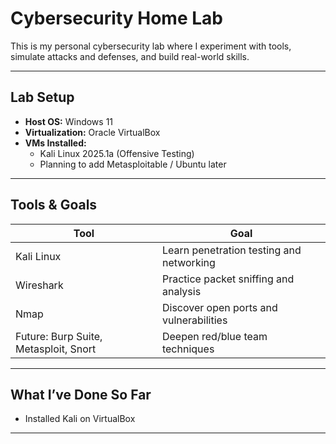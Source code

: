 # Cybersecurity Home Lab

This is my personal cybersecurity lab where I experiment with tools, simulate attacks and defenses, and build real-world skills.

---

## Lab Setup

- **Host OS:** Windows 11
- **Virtualization:** Oracle VirtualBox
- **VMs Installed:**
  - Kali Linux 2025.1a (Offensive Testing)
  - Planning to add Metasploitable / Ubuntu later

---

## Tools & Goals

| Tool | Goal |
|------|------|
| Kali Linux | Learn penetration testing and networking |
| Wireshark | Practice packet sniffing and analysis |
| Nmap | Discover open ports and vulnerabilities |
| Future: Burp Suite, Metasploit, Snort | Deepen red/blue team techniques |

---

## What I’ve Done So Far

- Installed Kali on VirtualBox

---

